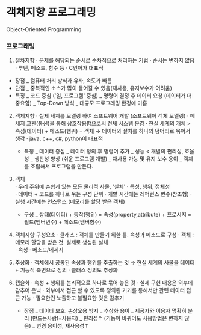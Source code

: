 # 객체지향 프로그래밍

Object-Oriented Programming 

### 프로그래밍
1. 절차지향 
   · 문제를 해당되는 순서로 순차적으로 처리하는 기법 
   · 순서는 변하지 않음
   · 루틴, 메소드, 함수 등
   · C언어가 대표적 
  
  - 장점 _ 컴퓨터 처리 방식과 유사, 속도가 빠름 
  - 단점 _ 중복적인 소스가 많이 들어갈 수 있음(재사용, 유지보수가 어려움)
  - 특징 _ 코드 중심 ('일, 프로그램' 중심) 
	    _ 명령어 결정 후 데이터 요청 (데이터가 더 중요함)
		_ Top-Down 방식 
		_ 대규모 프로그래밍 환경에 미흡 

2. 객체지향
   · 실제 세계를 모델링 하여 소프트웨어 개발 (소프트웨어 객체 모델링)
   · 메세지 교환(통신)을 통해 상호작용함으로써 전체 시스템 운영
   · 현실 세계의 개체 > 속성(데이터) + 메소드(행위) = 객체 
     → 데이터와 절차를 하나의 덩어리로 묶어서 생각
   · java, c++, c#, python이 대표적
   
   - 특징 _ 데이터 중심
		 _ 데이터 정의 후 명령어 추가
	     _ 성능 < 개발의 편리성, 효율성 
		 _ 생산성 향상 (쉬운 프로그램 개발)
		 _ 재사용 가능 및 유지 보수 용이
		 _ 객체를 조립해서 프로그램을 만든다. 
		 
3. 객체 	
   · 우리 주위에 손쉽게 있는 모든 물리적 사물, '실체'
   · 특성, 행위, 정체성    
   · 데이터 + 코드를 하나로 묶는 구성 단위 
   · 개발 시간에는 레퍼런스 변수(참조형) 
   · 실행 시간에는 인스턴스 (메모리를 할당 받은 객체)
   
   - 구성 _ 상태(데이터) + 동작(행위)
		   = 속성(property,attribute) + 프로시저 
		   = 필드(멤버변수) + 메소드(멤버함수)  

4. 객체지향 구성요소 
   · 클래스 : 객체를 만들기 위한 틀. 속성과 메소드로 구성
   · 객체 : 메모리 할당을 받은 것. 실제로 생성된 실체  
   · 속성 
   · 메소드/메세지 
   
5. 추상화 
   · 객체에서 공통된 속성과 행위를 추출하는 것 
     → 현실 세계의 사물을 데이터 + 기능적 측면으로 정의 
   · 클래스 정의도 추상화

6. 캡슐화 
   · 속성 + 행위를 논리적으로 하나로 묶어 놓은 것 
   · 실제 구현 내용은 외부에 감추어 은닉
   · 외부에서 접근 할 수 있도록 정의된 기기를 통해서만 관련 데이터 접근 가능
   · 필요한건 노출하고 불필요한 것은 감추기    
   
   - 장점 _ 데이터 보호. 손상오용 방지 
         _ 추상화 용이 
		 _ 제공자와 이용자 명확히 분리 (만드는사람!=사용자)
		 _ 편리성↑ (기능이 바뀌어도 사용방법은 변하지 않음)
		 _ 변경 용이성, 재사용성↑
   
